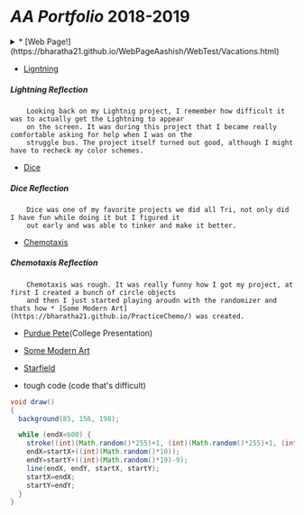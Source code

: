# *AA Portfolio* 2018-2019

<details >
        <summary>* [Web Page!](https://bharatha21.github.io/WebPageAashish/WebTest/Vacations.html) </summary>
        When I look back on my WebPage, it is really cool to see how I was able to display my cool photos from all 
        the vacations I have been on, on to a web page. This was a big step for my understanding on how much I can 
        do with java and html. It also made me realize how much I am capable of doing much more.
                </details>
      
* [Ligntning](https://bharatha21.github.io/lightning2/)
##### Lightning Reflection
        Looking back on my Lightnig project, I remember how difficult it was to actually get the Lightning to appear
        on the screen. It was during this project that I became really comfortable asking for help when I was on the
        struggle bus. The project itself turned out good, although I might have to recheck my color schemes.
* [Dice](https://bharatha21.github.io/dice3/)
##### Dice Reflection
        Dice was one of my favorite projects we did all Tri, not only did I have fun while doing it but I figured it 
        out early and was able to tinker and make it better. 
* [Chemotaxis](https://bharatha21.github.io/chemotaxis4/)
#####  Chemotaxis Reflection
        Chemotaxis was rough. It was really funny how I got my project, at first I created a bunch of circle objects
        and then I just started playing aroudn with the randomizer and thats how * [Some Modern Art]  (https://bharatha21.github.io/PracticeChemo/) was created.   
* [Purdue Pete](https://docs.google.com/presentation/d/1dwFqulrfwr6D_06PPsU23uqHluj66n033EemwrsieE0/edit?usp=sharing)(College Presentation)
* [Some Modern Art](https://bharatha21.github.io/PracticeChemo/)
* [Starfield](https://bharatha21.github.io/starfield5/)

* tough code (code that's difficult)

```Java
void draw()
{
  background(85, 156, 198);

  while (endX<600) {
    stroke((int)(Math.random()*255)+1, (int)(Math.random()*255)+1, (int)(Math.random()*255)+1) ;
    endX=startX+((int)(Math.random()*10));
    endY=startY+((int)(Math.random()*19)-9);
    line(endX, endY, startX, startY);
    startX=endX;
    startY=endY;
  }
}
```
